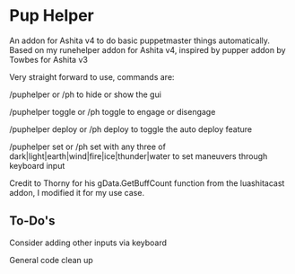# Pup Helper

An addon for Ashita v4 to do basic puppetmaster things automatically. Based on my runehelper addon for Ashita v4, inspired by pupper addon by Towbes for Ashita v3

Very straight forward to use, commands are:

/puphelper or /ph to hide or show the gui

/puphelper toggle or /ph toggle to engage or disengage

/puphelper deploy or /ph deploy to toggle the auto deploy feature

/puphelper set or /ph set with any three of dark|light|earth|wind|fire|ice|thunder|water to set maneuvers through keyboard input

Credit to Thorny for his gData.GetBuffCount function from the luashitacast addon, I modified it for my use case.

## To-Do's

Consider adding other inputs via keyboard

General code clean up